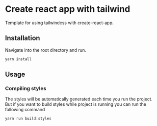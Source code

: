# Create react app with tailwind

Template for using tailwindcss with create-react-app.

## Installation

Navigate into the root directory and run.

```bash
yarn install
```

## Usage 

### Compiling styles
The styles will be automatically generated each time you run the project. But if you want to build styles while project is running you can run the following command
```bash
yarn run build:styles
```